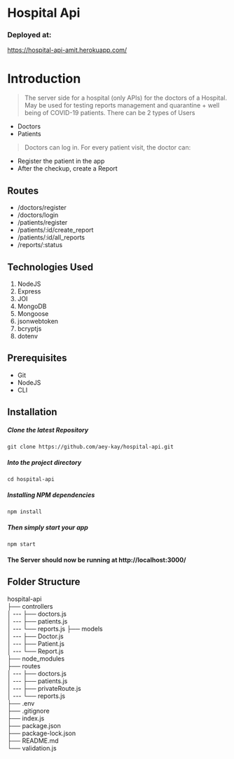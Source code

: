 # Hospital Api

### Deployed at:
 https://hospital-api-amit.herokuapp.com/
 
# Introduction
> The server side for a hospital (only APIs) for the doctors of a Hospital. May be used for testing reports management and quarantine + well being of COVID-19 patients.
> There can be 2 types of Users
  - Doctors
  - Patients
> Doctors can log in. For every patient visit, the doctor can:
  - Register the patient in the app
  - After the checkup, create a Report

## Routes
  - /doctors/register
  - /doctors/login
  - /patients/register
  - /patients/:id/create_report
  - /patients/:id/all_reports
  - /reports/:status

## Technologies Used
1.  NodeJS
2.  Express
3.  JOI
4.  MongoDB
5.  Mongoose
6.  jsonwebtoken
7.  bcryptjs
8.  dotenv

## Prerequisites
- Git
- NodeJS
- CLI

## Installation

##### Clone the latest Repository

`git clone https://github.com/aey-kay/hospital-api.git`

##### Into the project directory

`cd hospital-api`

##### Installing NPM dependencies

`npm install`

##### Then simply start your app

`npm start`

#### The Server should now be running at http://localhost:3000/

## Folder Structure

hospital-api <br>
├── controllers <br>
│ --- ├── doctors.js <br>
│ --- ├── patients.js <br>
│ --- └── reports.js
├── models <br>
│ --- ├── Doctor.js <br>
│ --- ├── Patient.js <br>
│ --- └── Report.js <br>
├── node_modules <br>
├── routes <br>
│ --- ├── doctors.js <br>
│ --- ├── patients.js <br>
│ --- ├── privateRoute.js <br>
│ --- └── reports.js <br>
├── .env <br>
├── .gitignore <br>
├── index.js <br>
├── package.json <br>
├── package-lock.json <br>
├── README.md <br>
└── validation.js <br>

